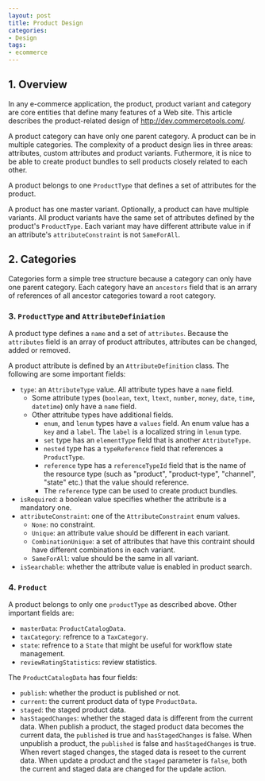```yaml
---
layout: post
title: Product Design
categories:
- Design
tags:
- ecommerce
---
```


## 1. Overview
In any e-commerce application, the product, product variant and category are core entities that define many features of a Web site. This article describes the product-related design of http://dev.commercetools.com/. 

A product category can have only one parent category. A product can be in multiple categories. The complexity of a product design lies in three areas: attributes, custom attributes and product variants.  Futhermore, it is nice to be able to create product bundles to sell products closely related to each other.

A product belongs to one `ProductType` that defines a set of attributes for the product. 

A product has one master variant. Optionally, a product can have multiple variants. All product variants have the same set of attributes defined by the product's `ProductType`. Each variant may have different attribute value in if an attribute's `attributeConstraint` is not `SameForAll`.   

## 2. Categories
Categories form a simple tree structure because a category can only have one parent category. Each category have an `ancestors` field that is an arrary of references of all ancestor categories toward a root category. 

### 3. `ProductType` and  `AttributeDefiniation`
A product type defines a `name` and a set of `attributes`. Because the `attributes` field is an array of product attributes, attributes can be changed, added or removed.  

A product attribute is defined by an `AttributeDefinition` class. The following are some important fields:
* `type`: an `AttributeType` value. All attribute types have a `name` field. 
    - Some attribute types (`boolean`, `text`, `ltext`, `number`, `money`, `date`, `time`, `datetime`) only have a `name` field. 
    - Other attritube types have additional fields. 
        * `enum`, and `lenum` types have a `values` field. An enum value has a `key` and a `label`. The `label` is a localized string in `lenum` type. 
        * `set` type has an `elementType` field that is another `AttributeType`. 
        * `nested` type has a `typeReference` field that references a `ProductType`.  
        * `reference` type has a `referenceTypeId` field that is the name of the resource type (such as "product", "product-type", "channel", "state" etc.) that the value should reference. 
        * The `reference` type can be used to create product bundles. 
* `isRequired`: a boolean value specifies whether the attribute is a mandatory one. 
* `attributeConstraint`: one of the `AttributeConstraint` enum values. 
    - `None`: no constraint. 
    - `Unique`: an attribute value should be different in each variant. 
    - `CombinationUnique`: a set of attributes that have this contraint should have different combinations in each variant. 
    - `SameForAll`: value should be the same in all variant. 
* `isSearchable`: whether the attribute value is enabled in product search.   

### 4. `Product` 
A product belongs to only one `productType` as described above. Other important fields are:
* `masterData`: `ProductCatalogData`. 
* `taxCategory`: refrence to a `TaxCategory`. 
* `state`: refrence to a `State` that might be useful for workflow state management. 
* `reviewRatingStatistics`: review statistics. 

The `ProductCatalogData` has four fields:
* `publish`: whether the product is published or not. 
* `current`: the current product data of type `ProductData`. 
* `staged`: the staged product data. 
* `hasStagedChanges`: whether the staged data is different from the current data. 
When publish a product, the staged product data becomes the current data, the `published` is true and `hasStagedChanges` is false. When unpublish a product,  the `published` is false and `hasStagedChanges` is true. When revert staged changes, the staged data is reseet to the current data. When update a product and the `staged` parameter is `false`, both the current and staged data are changed for the update action. 